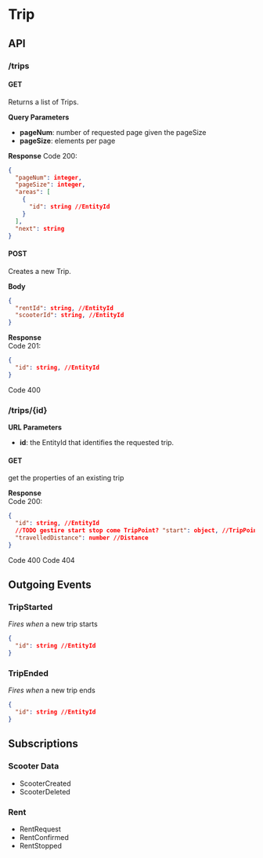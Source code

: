 # Trip

## API

### /trips

#### GET  
Returns a list of Trips.

**Query Parameters**  
- **pageNum**: number of requested page given the pageSize
- **pageSize**: elements per page

**Response**
Code 200:
```json
{
  "pageNum": integer,
  "pageSize": integer,
  "areas": [
    {
      "id": string //EntityId
    }
  ],
  "next": string
}
```


#### POST  
Creates a new Trip.

**Body**
```json
{
  "rentId": string, //EntityId
  "scooterId": string, //EntityId
}
```

**Response**  
Code 201:
```json
{
  "id": string, //EntityId
}
```

Code 400

### /trips/{id}

**URL Parameters**  
- **id**: the EntityId that identifies the requested trip.

#### GET  
get the properties of an existing trip

**Response**  
Code 200:
```json
{
  "id": string, //EntityId
  //TODO gestire start stop come TripPoint? "start": object, //TripPoint
  "travelledDistance": number //Distance
}
```
Code 400
Code 404


## Outgoing Events

### TripStarted  
*Fires when* a new trip starts
```json
{
  "id": string //EntityId
}
```

### TripEnded  
*Fires when* a new trip ends
```json
{
  "id": string //EntityId
}
```

## Subscriptions

### Scooter Data  
- ScooterCreated
- ScooterDeleted


### Rent  
- RentRequest
- RentConfirmed
- RentStopped
